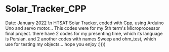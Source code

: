 # Solar_Tracker_CPP
Date: January 2022 \n
HTSAT Solar Tracker, coded with Cpp, using Arduino Uno and servo motor...
This codes were for my 5th term's Microprocessor final project.
there have 2 codes for my presenting time, which its language is Persian.
and 2 another codes with names Sweep and ohm_test, which use for testing my objects...
hope you enjoy :))))
